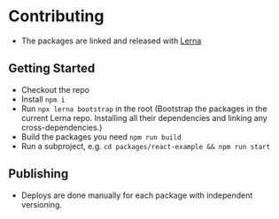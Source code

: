 # Contributing

- The packages are linked and released with [Lerna](https://lerna.js.org/)

## Getting Started

- Checkout the repo
- Install `npm i`
- Run `npx lerna bootstrap` in the root (Bootstrap the packages in the current Lerna repo. Installing all their dependencies and linking any cross-dependencies.)
- Build the packages you need `npm run build`
- Run a subproject, e.g. `cd packages/react-example && npm run start`

## Publishing

- Deploys are done manually for each package with independent versioning.
